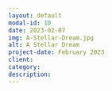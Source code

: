 ```yaml
---
layout: default
modal-id: 10
date: 2023-02-07
img: A-Stellar-Dream.jpg
alt: A Stellar Dream
project-date: February 2023
client: 
category: 
description: 
---
```

